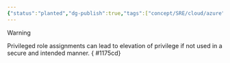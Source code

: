 ```yaml
---
{"status":"planted","dg-publish":true,"tags":["concept/SRE/cloud/azure"],"ms-learn-url":"https://learn.microsoft.com/en-us/entra/identity/role-based-access-control/privileged-roles-permissions?tabs=admin-center","definition":"Microsoft Entra ID has roles and permissions that are identified as privileged. These roles and permissions can be used to delegate management of directory resources to other users, modify credentials, authentication or authorization policies, or access restricted data.","creation_date":"2024-05-02 22:00","permalink":"/concepts/microsoft-entra-id-privileged-role/","dgPassFrontmatter":true}
---
```



> [!warning] 
> Privileged role assignments can lead to elevation of privilege if not used in a secure and intended manner.
{ #1175cd}

